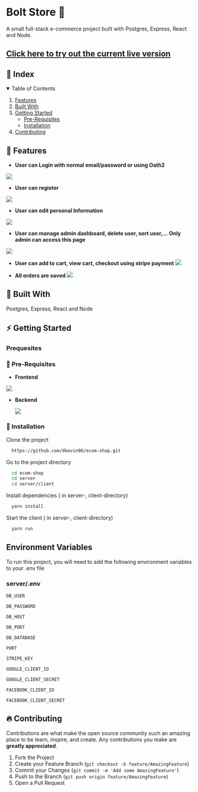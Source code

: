
# Bolt Store 🏪

A small full-stack e-commerce project built with Postgres, Express, React and Node.

## [Click here to try out the current live version](https://bolt-store-deploy.herokuapp.com/)

<!-- TABLE OF CONTENTS -->

## :ledger: Index

<details open="open">
  <summary>Table of Contents</summary>
  <ol>
    <li>
      <a href="#beginner-features">Features</a>
    </li>
    <li>
     <a href="#hammer-built-with">Built With</a>
    </li>
    <li>
      <a href="#zap-getting-started">Getting Started</a>
      <ul>
        <li><a href="#notebook-pre-requisites">Pre-Requisites</a></li>
      </ul>
          <ul>
        <li><a href="#electric_plug-installation">Installation</a></li>
      </ul>
    </li>
    <li><a href="#fire-contributing">Contributing</a></li>
  </ol>
</details>

## :beginner: Features
- **User can Login with normal email/password or using Oath2**
 <img src="./media/login.png">

- **User can register**
 <img src="./media/Signup.png">

- **User can edit personal Information**
 <img src="./media/user.png">
 
- **User can manage admin dashboard, delete user, sort user,... Only admin can access this page**
 <img src="./media/admin.png">

- **User can add to cart, view cart, checkout using stripe payment**
  <img src="./media/checkout.png">
  
- **All orders are saved**
  <img src="./media/orders.png"> 

## :hammer: Built With
Postgres, Express, React and Node

<!-- GETTING STARTED -->

## :zap: Getting Started

### Prequesites 

### :notebook: Pre-Requisites
- **Frontend**
 <img src="./media/frontend.png">
 
- **Backend**

  <img src="./media/backend.png">

### :electric_plug: Installation

Clone the project

```bash
  https://github.com/dkevin96/ecom-shop.git
```

Go to the project directory

```bash
  cd ecom-shop
  cd server 
  cd server/client
```

Install dependencies ( in server-, client-directory) 

```bash
  yarn install
```

Start the client ( in server-, client-directory) 

```bash
  yarn run
```

## Environment Variables

To run this project, you will need to add the following environment variables to your .env file

### server/.env

`DB_USER`

`DB_PASSWORD`

`DB_HOST`

`DB_PORT`

`DB_DATABASE`

`PORT`

`STRIPE_KEY`

`GOOGLE_CLIENT_ID`

`GOOGLE_CLIENT_SECRET`

`FACEBOOK_CLIENT_ID`

`FACEBOOK_CLIENT_SECRET`


<!-- CONTRIBUTING -->

## :fire: Contributing

Contributions are what make the open source community such an amazing place to be learn, inspire, and create. Any contributions you make are **greatly appreciated**.

1. Fork the Project
2. Create your Feature Branch (`git checkout -b feature/AmazingFeature`)
3. Commit your Changes (`git commit -m 'Add some AmazingFeature'`)
4. Push to the Branch (`git push origin feature/AmazingFeature`)
5. Open a Pull Request
